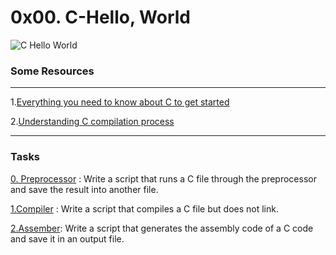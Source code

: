 

# 0x00. C-Hello, World
![C Hello World](https://www.mvps.net/docs/wp-content/uploads/2019/03/hello-world.png)

### Some Resources
----
1.[Everything you need to know about C to get started](https://intranet.alxswe.com/rltoken/P01aLj9BDfDUOv-y9x82Yw)

2.[Understanding C compilation process](https://www.youtube.com/watch?v=VDslRumKvRA)

----

### Tasks
[0. Preprocessor](https://github.com/washucode/alx-low_level_programming/blob/master/0x00-hello_world/0-preprocessor) : Write a script that runs a C file through the preprocessor and save the result into another file.

[1.Compiler](https://github.com/washucode/alx-low_level_programming/blob/master/0x00-hello_world/1-compiler) : Write a script that compiles a C file but does not link.

[2.Assember](https://github.com/washucode/alx-low_level_programming/blob/master/0x00-hello_world/2-assembler): Write a script that generates the assembly code of a C code and save it in an output file.








